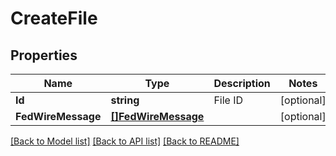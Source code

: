 # CreateFile

## Properties

Name | Type | Description | Notes
------------ | ------------- | ------------- | -------------
**Id** | **string** | File ID | [optional] 
**FedWireMessage** | [**[]FedWireMessage**](FEDWireMessage.md) |  | [optional] 

[[Back to Model list]](../README.md#documentation-for-models) [[Back to API list]](../README.md#documentation-for-api-endpoints) [[Back to README]](../README.md)


